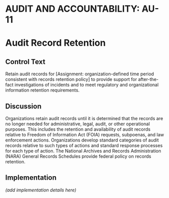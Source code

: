 # AUDIT AND ACCOUNTABILITY: AU-11
# Audit Record Retention

## Control Text

Retain audit records for [Assignment: organization-defined time period consistent with records retention policy] to provide support for after-the-fact investigations of incidents and to meet regulatory and organizational information retention requirements.

## Discussion

Organizations retain audit records until it is determined that the records are no longer needed for administrative, legal, audit, or other operational purposes. This includes the retention and availability of audit records relative to Freedom of Information Act (FOIA) requests, subpoenas, and law enforcement actions. Organizations develop standard categories of audit records relative to such types of actions and standard response processes for each type of action. The National Archives and Records Administration (NARA) General Records Schedules provide federal policy on records retention.

## Implementation

_(add implementation details here)_
